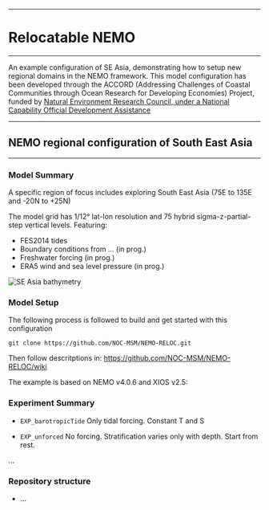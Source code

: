 ******************
# Relocatable NEMO
******************

An example configuration of SE Asia, demonstrating how to setup new regional domains in the NEMO framework.
This model configuration has been developed through the ACCORD (Addressing Challenges of Coastal Communities through Ocean Research for Developing Economies) Project, funded by [Natural Environment Research Council, under a National Capability Official Development Assistance](http://gotw.nerc.ac.uk/list_full.asp?pcode=NE%2FR000123%2F1)

*************************************************
## NEMO regional configuration of South East Asia
*************************************************

### Model Summary

A specific region of focus includes exploring South East Asia (75E to 135E and -20N to +25N)

The model grid has 1/12&deg; lat-lon resolution and 75 hybrid sigma-z-partial-step vertical levels. Featuring:

* FES2014 tides
* Boundary conditions from ... (in prog.)
* Freshwater forcing (in prog.)
* ERA5 wind and sea level pressure (in prog.)

![SE Asia bathymetry](https://github.com/NOC-MSM/SEAsia/wiki/FIGURES/ACCORD_SEAsia_bathy.png)

### Model Setup


The following process is followed to build and get started with this configuration

``git clone https://github.com/NOC-MSM/NEMO-RELOC.git``

Then follow descritptions in: https://github.com/NOC-MSM/NEMO-RELOC/wiki

The example is based on NEMO v4.0.6 and XIOS v2.5:



### Experiment Summary

* ``EXP_barotropicTide``
Only tidal forcing. Constant T and S

* ``EXP_unforced``
No forcing. Stratification varies only with depth. Start from rest.


...

### Repository structure

* ...
